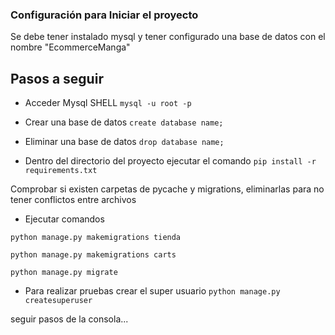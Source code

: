 ### Configuración para Iniciar el proyecto

Se debe tener instalado mysql y tener configurado una base de datos con el nombre "EcommerceManga"
## Pasos a seguir

- Acceder Mysql SHELL
``` mysql -u root -p ```

- Crear una base de datos
```create database name;```

- Eliminar una base de datos
```drop database name;```

- Dentro del directorio del proyecto ejecutar el comando
```pip install -r requirements.txt```

Comprobar si existen carpetas de pycache y migrations, eliminarlas para no tener conflictos entre archivos

- Ejecutar comandos
```
python manage.py makemigrations tienda

python manage.py makemigrations carts

python manage.py migrate
```
- Para realizar pruebas crear el super usuario
```python manage.py createsuperuser```

seguir pasos de la consola...
